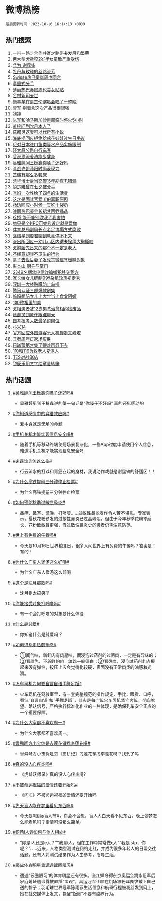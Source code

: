 # 微博热榜

`最后更新时间：2023-10-16 16:14:13 +0800`

## 热门搜索

1. [一带一路走合作共赢之路带来发展和繁荣](https://m.weibo.cn/search?containerid=100103type%3D1%26t%3D10%26q%3D%23%E4%B8%80%E5%B8%A6%E4%B8%80%E8%B7%AF%E8%B5%B0%E5%90%88%E4%BD%9C%E5%85%B1%E8%B5%A2%E4%B9%8B%E8%B7%AF%E5%B8%A6%E6%9D%A5%E5%8F%91%E5%B1%95%E5%92%8C%E7%B9%81%E8%8D%A3%23&stream_entry_id=51&isnewpage=1&extparam=seat%3D1%26stream_entry_id%3D51%26pos%3D0%26filter_type%3Drealtimehot%26q%3D%2523%25E4%25B8%2580%25E5%25B8%25A6%25E4%25B8%2580%25E8%25B7%25AF%25E8%25B5%25B0%25E5%2590%2588%25E4%25BD%259C%25E5%2585%25B1%25E8%25B5%25A2%25E4%25B9%258B%25E8%25B7%25AF%25E5%25B8%25A6%25E6%259D%25A5%25E5%258F%2591%25E5%25B1%2595%25E5%2592%258C%25E7%25B9%2581%25E8%258D%25A3%2523%26dgr%3D0%26c_type%3D51%26cate%3D10103%26display_time%3D1697444051%26pre_seqid%3D169744405181602716597)
1. [两大型犬撕咬2岁半女童致严重受伤](https://m.weibo.cn/search?containerid=100103type%3D1%26t%3D10%26q%3D%23%E4%B8%A4%E5%A4%A7%E5%9E%8B%E7%8A%AC%E6%92%95%E5%92%AC2%E5%B2%81%E5%8D%8A%E5%A5%B3%E7%AB%A5%E8%87%B4%E4%B8%A5%E9%87%8D%E5%8F%97%E4%BC%A4%23&stream_entry_id=31&isnewpage=1&extparam=seat%3D1%26band_rank%3D1%26cate%3D5001%26stream_entry_id%3D31%26lcate%3D5001%26q%3D%2523%25E4%25B8%25A4%25E5%25A4%25A7%25E5%259E%258B%25E7%258A%25AC%25E6%2592%2595%25E5%2592%25AC2%25E5%25B2%2581%25E5%258D%258A%25E5%25A5%25B3%25E7%25AB%25A5%25E8%2587%25B4%25E4%25B8%25A5%25E9%2587%258D%25E5%258F%2597%25E4%25BC%25A4%2523%26pos%3D0%26flag%3D1%26c_type%3D31%26dgr%3D0%26realpos%3D1%26filter_type%3Drealtimehot%26display_time%3D1697444051%26pre_seqid%3D169744405181602716597)
1. [华为 谢霆锋](https://m.weibo.cn/search?containerid=100103type%3D1%26t%3D10%26q%3D%E5%8D%8E%E4%B8%BA+%E8%B0%A2%E9%9C%86%E9%94%8B&stream_entry_id=31&isnewpage=1&extparam=seat%3D1%26band_rank%3D2%26cate%3D5001%26stream_entry_id%3D31%26lcate%3D5001%26q%3D%25E5%258D%258E%25E4%25B8%25BA%2520%25E8%25B0%25A2%25E9%259C%2586%25E9%2594%258B%26pos%3D1%26flag%3D2%26c_type%3D31%26dgr%3D0%26realpos%3D2%26filter_type%3Drealtimehot%26display_time%3D1697444051%26pre_seqid%3D169744405181602716597)
1. [牡丹与玫瑰的丝路流芳](https://m.weibo.cn/search?containerid=100103type%3D1%26t%3D10%26q%3D%23%E7%89%A1%E4%B8%B9%E4%B8%8E%E7%8E%AB%E7%91%B0%E7%9A%84%E4%B8%9D%E8%B7%AF%E6%B5%81%E8%8A%B3%23&stream_entry_id=31&isnewpage=1&extparam=seat%3D1%26band_rank%3D3%26cate%3D5001%26stream_entry_id%3D31%26lcate%3D5001%26q%3D%2523%25E7%2589%25A1%25E4%25B8%25B9%25E4%25B8%258E%25E7%258E%25AB%25E7%2591%25B0%25E7%259A%2584%25E4%25B8%259D%25E8%25B7%25AF%25E6%25B5%2581%25E8%258A%25B3%2523%26pos%3D2%26flag%3D1%26c_type%3D31%26dgr%3D0%26realpos%3D3%26filter_type%3Drealtimehot%26display_time%3D1697444051%26pre_seqid%3D169744405181602716597)
1. [Swisse热巴秦岚周也同台](https://m.weibo.cn/search?containerid=100103type%3D1%26t%3D10%26q%3D%23Swisse%E7%83%AD%E5%B7%B4%E7%A7%A6%E5%B2%9A%E5%91%A8%E4%B9%9F%E5%90%8C%E5%8F%B0%23&stream_entry_id=31&isnewpage=1&extparam=seat%3D1%26band_rank%3D4%26stream_entry_id%3D31%26is_ad_pos%3D1%26adid%3D207819%26lcate%3D5001%26topic_ad%3D1%26pos%3D3%26filter_type%3Drealtimehot%26q%3D%2523Swisse%25E7%2583%25AD%25E5%25B7%25B4%25E7%25A7%25A6%25E5%25B2%259A%25E5%2591%25A8%25E4%25B9%259F%25E5%2590%258C%25E5%258F%25B0%2523%26dgr%3D0%26c_type%3D31%26cate%3D5001%26display_time%3D1697444051%26pre_seqid%3D169744405181602716597)
1. [尊重式分手](https://m.weibo.cn/search?containerid=100103type%3D1%26t%3D10%26q%3D%E5%B0%8A%E9%87%8D%E5%BC%8F%E5%88%86%E6%89%8B&stream_entry_id=31&isnewpage=1&extparam=seat%3D1%26band_rank%3D4%26cate%3D5001%26stream_entry_id%3D31%26lcate%3D5001%26q%3D%25E5%25B0%258A%25E9%2587%258D%25E5%25BC%258F%25E5%2588%2586%25E6%2589%258B%26pos%3D4%26flag%3D1%26c_type%3D31%26dgr%3D0%26realpos%3D4%26filter_type%3Drealtimehot%26display_time%3D1697444051%26pre_seqid%3D169744405181602716597)
1. [迪丽热巴秦岚周也美女贴贴](https://m.weibo.cn/search?containerid=100103type%3D1%26t%3D10%26q%3D%23%E8%BF%AA%E4%B8%BD%E7%83%AD%E5%B7%B4%E7%A7%A6%E5%B2%9A%E5%91%A8%E4%B9%9F%E7%BE%8E%E5%A5%B3%E8%B4%B4%E8%B4%B4%23&stream_entry_id=31&isnewpage=1&extparam=seat%3D1%26band_rank%3D5%26cate%3D5001%26stream_entry_id%3D31%26lcate%3D5001%26q%3D%2523%25E8%25BF%25AA%25E4%25B8%25BD%25E7%2583%25AD%25E5%25B7%25B4%25E7%25A7%25A6%25E5%25B2%259A%25E5%2591%25A8%25E4%25B9%259F%25E7%25BE%258E%25E5%25A5%25B3%25E8%25B4%25B4%25E8%25B4%25B4%2523%26pos%3D5%26flag%3D1%26c_type%3D31%26dgr%3D0%26realpos%3D5%26filter_type%3Drealtimehot%26display_time%3D1697444051%26pre_seqid%3D169744405181602716597)
1. [谷村新司去世](https://m.weibo.cn/search?containerid=100103type%3D1%26t%3D10%26q%3D%23%E8%B0%B7%E6%9D%91%E6%96%B0%E5%8F%B8%E5%8E%BB%E4%B8%96%23&stream_entry_id=31&isnewpage=1&extparam=seat%3D1%26band_rank%3D6%26cate%3D5001%26stream_entry_id%3D31%26lcate%3D5001%26q%3D%2523%25E8%25B0%25B7%25E6%259D%2591%25E6%2596%25B0%25E5%258F%25B8%25E5%258E%25BB%25E4%25B8%2596%2523%26pos%3D6%26flag%3D16%26c_type%3D31%26dgr%3D0%26realpos%3D6%26filter_type%3Drealtimehot%26display_time%3D1697444051%26pre_seqid%3D169744405181602716597)
1. [懒羊羊在周杰伦演唱会唱了一整晚](https://m.weibo.cn/search?containerid=100103type%3D1%26t%3D10%26q%3D%23%E6%87%92%E7%BE%8A%E7%BE%8A%E5%9C%A8%E5%91%A8%E6%9D%B0%E4%BC%A6%E6%BC%94%E5%94%B1%E4%BC%9A%E5%94%B1%E4%BA%86%E4%B8%80%E6%95%B4%E6%99%9A%23&stream_entry_id=31&isnewpage=1&extparam=seat%3D1%26band_rank%3D7%26cate%3D5001%26stream_entry_id%3D31%26lcate%3D5001%26q%3D%2523%25E6%2587%2592%25E7%25BE%258A%25E7%25BE%258A%25E5%259C%25A8%25E5%2591%25A8%25E6%259D%25B0%25E4%25BC%25A6%25E6%25BC%2594%25E5%2594%25B1%25E4%25BC%259A%25E5%2594%25B1%25E4%25BA%2586%25E4%25B8%2580%25E6%2595%25B4%25E6%2599%259A%2523%26pos%3D7%26flag%3D1%26c_type%3D31%26dgr%3D0%26realpos%3D7%26filter_type%3Drealtimehot%26display_time%3D1697444051%26pre_seqid%3D169744405181602716597)
1. [雷军 别着急这次产品很很很强](https://m.weibo.cn/search?containerid=100103type%3D1%26t%3D10%26q%3D%E9%9B%B7%E5%86%9B+%E5%88%AB%E7%9D%80%E6%80%A5%E8%BF%99%E6%AC%A1%E4%BA%A7%E5%93%81%E5%BE%88%E5%BE%88%E5%BE%88%E5%BC%BA&stream_entry_id=31&isnewpage=1&extparam=seat%3D1%26band_rank%3D8%26cate%3D5001%26stream_entry_id%3D31%26lcate%3D5001%26q%3D%25E9%259B%25B7%25E5%2586%259B%2520%25E5%2588%25AB%25E7%259D%2580%25E6%2580%25A5%25E8%25BF%2599%25E6%25AC%25A1%25E4%25BA%25A7%25E5%2593%2581%25E5%25BE%2588%25E5%25BE%2588%25E5%25BE%2588%25E5%25BC%25BA%26pos%3D8%26flag%3D0%26c_type%3D31%26dgr%3D0%26realpos%3D8%26filter_type%3Drealtimehot%26display_time%3D1697444051%26pre_seqid%3D169744405181602716597)
1. [狗神](https://m.weibo.cn/search?containerid=100103type%3D1%26t%3D10%26q%3D%E7%8B%97%E7%A5%9E&stream_entry_id=31&isnewpage=1&extparam=seat%3D1%26band_rank%3D9%26cate%3D5001%26stream_entry_id%3D31%26lcate%3D5001%26q%3D%25E7%258B%2597%25E7%25A5%259E%26pos%3D9%26flag%3D1%26c_type%3D31%26dgr%3D0%26realpos%3D9%26filter_type%3Drealtimehot%26display_time%3D1697444051%26pre_seqid%3D169744405181602716597)
1. [以军和哈马斯加沙南部临时停火5小时](https://m.weibo.cn/search?containerid=100103type%3D1%26t%3D10%26q%3D%23%E4%BB%A5%E5%86%9B%E5%92%8C%E5%93%88%E9%A9%AC%E6%96%AF%E5%8A%A0%E6%B2%99%E5%8D%97%E9%83%A8%E4%B8%B4%E6%97%B6%E5%81%9C%E7%81%AB5%E5%B0%8F%E6%97%B6%23&stream_entry_id=31&isnewpage=1&extparam=seat%3D1%26band_rank%3D10%26cate%3D5001%26stream_entry_id%3D31%26lcate%3D5001%26q%3D%2523%25E4%25BB%25A5%25E5%2586%259B%25E5%2592%258C%25E5%2593%2588%25E9%25A9%25AC%25E6%2596%25AF%25E5%258A%25A0%25E6%25B2%2599%25E5%258D%2597%25E9%2583%25A8%25E4%25B8%25B4%25E6%2597%25B6%25E5%2581%259C%25E7%2581%25AB5%25E5%25B0%258F%25E6%2597%25B6%2523%26pos%3D10%26flag%3D0%26c_type%3D31%26dgr%3D0%26realpos%3D10%26filter_type%3Drealtimehot%26display_time%3D1697444051%26pre_seqid%3D169744405181602716597)
1. [直接问到沈月本人了](https://m.weibo.cn/search?containerid=100103type%3D1%26t%3D10%26q%3D%23%E7%9B%B4%E6%8E%A5%E9%97%AE%E5%88%B0%E6%B2%88%E6%9C%88%E6%9C%AC%E4%BA%BA%E4%BA%86%23&stream_entry_id=31&isnewpage=1&extparam=seat%3D1%26band_rank%3D11%26cate%3D5001%26stream_entry_id%3D31%26lcate%3D5001%26q%3D%2523%25E7%259B%25B4%25E6%258E%25A5%25E9%2597%25AE%25E5%2588%25B0%25E6%25B2%2588%25E6%259C%2588%25E6%259C%25AC%25E4%25BA%25BA%25E4%25BA%2586%2523%26pos%3D11%26flag%3D1%26c_type%3D31%26dgr%3D0%26realpos%3D11%26filter_type%3Drealtimehot%26display_time%3D1697444051%26pre_seqid%3D169744405181602716597)
1. [陈都灵这套可以代所有小说](https://m.weibo.cn/search?containerid=100103type%3D1%26t%3D10%26q%3D%E9%99%88%E9%83%BD%E7%81%B5%E8%BF%99%E5%A5%97%E5%8F%AF%E4%BB%A5%E4%BB%A3%E6%89%80%E6%9C%89%E5%B0%8F%E8%AF%B4&stream_entry_id=31&isnewpage=1&extparam=seat%3D1%26band_rank%3D12%26cate%3D5001%26stream_entry_id%3D31%26lcate%3D5001%26q%3D%25E9%2599%2588%25E9%2583%25BD%25E7%2581%25B5%25E8%25BF%2599%25E5%25A5%2597%25E5%258F%25AF%25E4%25BB%25A5%25E4%25BB%25A3%25E6%2589%2580%25E6%259C%2589%25E5%25B0%258F%25E8%25AF%25B4%26pos%3D12%26flag%3D0%26c_type%3D31%26dgr%3D0%26realpos%3D12%26filter_type%3Drealtimehot%26display_time%3D1697444051%26pre_seqid%3D169744405181602716597)
1. [海底捞回应拒绝给棉花娃娃过生日争议](https://m.weibo.cn/search?containerid=100103type%3D1%26t%3D10%26q%3D%23%E6%B5%B7%E5%BA%95%E6%8D%9E%E5%9B%9E%E5%BA%94%E6%8B%92%E7%BB%9D%E7%BB%99%E6%A3%89%E8%8A%B1%E5%A8%83%E5%A8%83%E8%BF%87%E7%94%9F%E6%97%A5%E4%BA%89%E8%AE%AE%23&stream_entry_id=31&isnewpage=1&extparam=seat%3D1%26band_rank%3D13%26cate%3D5001%26stream_entry_id%3D31%26lcate%3D5001%26q%3D%2523%25E6%25B5%25B7%25E5%25BA%2595%25E6%258D%259E%25E5%259B%259E%25E5%25BA%2594%25E6%258B%2592%25E7%25BB%259D%25E7%25BB%2599%25E6%25A3%2589%25E8%258A%25B1%25E5%25A8%2583%25E5%25A8%2583%25E8%25BF%2587%25E7%2594%259F%25E6%2597%25A5%25E4%25BA%2589%25E8%25AE%25AE%2523%26pos%3D13%26flag%3D2%26c_type%3D31%26dgr%3D0%26realpos%3D13%26filter_type%3Drealtimehot%26display_time%3D1697444051%26pre_seqid%3D169744405181602716597)
1. [俄对日本进口鱼类等水产品实施限制](https://m.weibo.cn/search?containerid=100103type%3D1%26t%3D10%26q%3D%23%E4%BF%84%E5%AF%B9%E6%97%A5%E6%9C%AC%E8%BF%9B%E5%8F%A3%E9%B1%BC%E7%B1%BB%E7%AD%89%E6%B0%B4%E4%BA%A7%E5%93%81%E5%AE%9E%E6%96%BD%E9%99%90%E5%88%B6%23&stream_entry_id=31&isnewpage=1&extparam=seat%3D1%26band_rank%3D14%26cate%3D5001%26stream_entry_id%3D31%26lcate%3D5001%26q%3D%2523%25E4%25BF%2584%25E5%25AF%25B9%25E6%2597%25A5%25E6%259C%25AC%25E8%25BF%259B%25E5%258F%25A3%25E9%25B1%25BC%25E7%25B1%25BB%25E7%25AD%2589%25E6%25B0%25B4%25E4%25BA%25A7%25E5%2593%2581%25E5%25AE%259E%25E6%2596%25BD%25E9%2599%2590%25E5%2588%25B6%2523%26pos%3D14%26flag%3D1%26c_type%3D31%26dgr%3D0%26realpos%3D14%26filter_type%3Drealtimehot%26display_time%3D1697444051%26pre_seqid%3D169744405181602716597)
1. [环太原公路自行车赛](https://m.weibo.cn/search?containerid=100103type%3D1%26t%3D10%26q%3D%23%E7%8E%AF%E5%A4%AA%E5%8E%9F%E5%85%AC%E8%B7%AF%E8%87%AA%E8%A1%8C%E8%BD%A6%E8%B5%9B%23&stream_entry_id=31&isnewpage=1&extparam=seat%3D1%26band_rank%3D15%26stream_entry_id%3D31%26c_type%3D31%26lcate%3D5001%26adid%3D207967%26realpos%3D15%26pos%3D15%26cate%3D5001%26q%3D%2523%25E7%258E%25AF%25E5%25A4%25AA%25E5%258E%259F%25E5%2585%25AC%25E8%25B7%25AF%25E8%2587%25AA%25E8%25A1%258C%25E8%25BD%25A6%25E8%25B5%259B%2523%26dgr%3D0%26flag%3D0%26filter_type%3Drealtimehot%26display_time%3D1697444051%26pre_seqid%3D169744405181602716597)
1. [香港顶流姜涛跑步健身](https://m.weibo.cn/search?containerid=100103type%3D1%26t%3D10%26q%3D%23%E9%A6%99%E6%B8%AF%E9%A1%B6%E6%B5%81%E5%A7%9C%E6%B6%9B%E8%B7%91%E6%AD%A5%E5%81%A5%E8%BA%AB%23&stream_entry_id=31&isnewpage=1&extparam=seat%3D1%26band_rank%3D16%26cate%3D5001%26stream_entry_id%3D31%26lcate%3D5001%26q%3D%2523%25E9%25A6%2599%25E6%25B8%25AF%25E9%25A1%25B6%25E6%25B5%2581%25E5%25A7%259C%25E6%25B6%259B%25E8%25B7%2591%25E6%25AD%25A5%25E5%2581%25A5%25E8%25BA%25AB%2523%26pos%3D16%26flag%3D2%26c_type%3D31%26dgr%3D0%26realpos%3D16%26filter_type%3Drealtimehot%26display_time%3D1697444051%26pre_seqid%3D169744405181602716597)
1. [吴雅婷问王栎鑫你嗓子还好吗](https://m.weibo.cn/search?containerid=100103type%3D1%26t%3D10%26q%3D%23%E5%90%B4%E9%9B%85%E5%A9%B7%E9%97%AE%E7%8E%8B%E6%A0%8E%E9%91%AB%E4%BD%A0%E5%97%93%E5%AD%90%E8%BF%98%E5%A5%BD%E5%90%97%23&stream_entry_id=31&isnewpage=1&extparam=seat%3D1%26band_rank%3D17%26cate%3D5001%26stream_entry_id%3D31%26lcate%3D5001%26q%3D%2523%25E5%2590%25B4%25E9%259B%2585%25E5%25A9%25B7%25E9%2597%25AE%25E7%258E%258B%25E6%25A0%258E%25E9%2591%25AB%25E4%25BD%25A0%25E5%2597%2593%25E5%25AD%2590%25E8%25BF%2598%25E5%25A5%25BD%25E5%2590%2597%2523%26pos%3D17%26flag%3D0%26c_type%3D31%26dgr%3D0%26realpos%3D17%26filter_type%3Drealtimehot%26display_time%3D1697444051%26pre_seqid%3D169744405181602716597)
1. [肖战许凯孙阳时尚表现力](https://m.weibo.cn/search?containerid=100103type%3D1%26t%3D10%26q%3D%23%E8%82%96%E6%88%98%E8%AE%B8%E5%87%AF%E5%AD%99%E9%98%B3%E6%97%B6%E5%B0%9A%E8%A1%A8%E7%8E%B0%E5%8A%9B%23&stream_entry_id=31&isnewpage=1&extparam=seat%3D1%26band_rank%3D18%26cate%3D5001%26stream_entry_id%3D31%26lcate%3D5001%26q%3D%2523%25E8%2582%2596%25E6%2588%2598%25E8%25AE%25B8%25E5%2587%25AF%25E5%25AD%2599%25E9%2598%25B3%25E6%2597%25B6%25E5%25B0%259A%25E8%25A1%25A8%25E7%258E%25B0%25E5%258A%259B%2523%26pos%3D18%26flag%3D1%26c_type%3D31%26dgr%3D0%26realpos%3D18%26filter_type%3Drealtimehot%26display_time%3D1697444051%26pre_seqid%3D169744405181602716597)
1. [杰瑞有那么多套床](https://m.weibo.cn/search?containerid=100103type%3D1%26t%3D10%26q%3D%E6%9D%B0%E7%91%9E%E6%9C%89%E9%82%A3%E4%B9%88%E5%A4%9A%E5%A5%97%E5%BA%8A&stream_entry_id=31&isnewpage=1&extparam=seat%3D1%26band_rank%3D19%26cate%3D5001%26stream_entry_id%3D31%26lcate%3D5001%26q%3D%25E6%259D%25B0%25E7%2591%259E%25E6%259C%2589%25E9%2582%25A3%25E4%25B9%2588%25E5%25A4%259A%25E5%25A5%2597%25E5%25BA%258A%26pos%3D19%26flag%3D1%26c_type%3D31%26dgr%3D0%26realpos%3D19%26filter_type%3Drealtimehot%26display_time%3D1697444051%26pre_seqid%3D169744405181602716597)
1. [清华博士后当交警15年勘查无错漏](https://m.weibo.cn/search?containerid=100103type%3D1%26t%3D10%26q%3D%23%E6%B8%85%E5%8D%8E%E5%8D%9A%E5%A3%AB%E5%90%8E%E5%BD%93%E4%BA%A4%E8%AD%A615%E5%B9%B4%E5%8B%98%E6%9F%A5%E6%97%A0%E9%94%99%E6%BC%8F%23&stream_entry_id=31&isnewpage=1&extparam=seat%3D1%26band_rank%3D20%26cate%3D5001%26stream_entry_id%3D31%26lcate%3D5001%26q%3D%2523%25E6%25B8%2585%25E5%258D%258E%25E5%258D%259A%25E5%25A3%25AB%25E5%2590%258E%25E5%25BD%2593%25E4%25BA%25A4%25E8%25AD%25A615%25E5%25B9%25B4%25E5%258B%2598%25E6%259F%25A5%25E6%2597%25A0%25E9%2594%2599%25E6%25BC%258F%2523%26pos%3D20%26flag%3D32768%26c_type%3D31%26dgr%3D0%26realpos%3D20%26filter_type%3Drealtimehot%26display_time%3D1697444051%26pre_seqid%3D169744405181602716597)
1. [钟楚曦曾在七夕被分手](https://m.weibo.cn/search?containerid=100103type%3D1%26t%3D10%26q%3D%23%E9%92%9F%E6%A5%9A%E6%9B%A6%E6%9B%BE%E5%9C%A8%E4%B8%83%E5%A4%95%E8%A2%AB%E5%88%86%E6%89%8B%23&stream_entry_id=31&isnewpage=1&extparam=seat%3D1%26band_rank%3D21%26cate%3D5001%26stream_entry_id%3D31%26lcate%3D5001%26q%3D%2523%25E9%2592%259F%25E6%25A5%259A%25E6%259B%25A6%25E6%259B%25BE%25E5%259C%25A8%25E4%25B8%2583%25E5%25A4%2595%25E8%25A2%25AB%25E5%2588%2586%25E6%2589%258B%2523%26pos%3D21%26flag%3D1%26c_type%3D31%26dgr%3D0%26realpos%3D21%26filter_type%3Drealtimehot%26display_time%3D1697444051%26pre_seqid%3D169744405181602716597)
1. [爸妈一次性给了四年的生活费](https://m.weibo.cn/search?containerid=100103type%3D1%26t%3D10%26q%3D%23%E7%88%B8%E5%A6%88%E4%B8%80%E6%AC%A1%E6%80%A7%E7%BB%99%E4%BA%86%E5%9B%9B%E5%B9%B4%E7%9A%84%E7%94%9F%E6%B4%BB%E8%B4%B9%23&stream_entry_id=31&isnewpage=1&extparam=seat%3D1%26band_rank%3D22%26cate%3D5001%26stream_entry_id%3D31%26lcate%3D5001%26q%3D%2523%25E7%2588%25B8%25E5%25A6%2588%25E4%25B8%2580%25E6%25AC%25A1%25E6%2580%25A7%25E7%25BB%2599%25E4%25BA%2586%25E5%259B%259B%25E5%25B9%25B4%25E7%259A%2584%25E7%2594%259F%25E6%25B4%25BB%25E8%25B4%25B9%2523%26pos%3D22%26flag%3D0%26c_type%3D31%26dgr%3D0%26realpos%3D22%26filter_type%3Drealtimehot%26display_time%3D1697444051%26pre_seqid%3D169744405181602716597)
1. [这才是面试官爱听的离职原因](https://m.weibo.cn/search?containerid=100103type%3D1%26t%3D10%26q%3D%E8%BF%99%E6%89%8D%E6%98%AF%E9%9D%A2%E8%AF%95%E5%AE%98%E7%88%B1%E5%90%AC%E7%9A%84%E7%A6%BB%E8%81%8C%E5%8E%9F%E5%9B%A0&stream_entry_id=31&isnewpage=1&extparam=seat%3D1%26band_rank%3D23%26cate%3D5001%26stream_entry_id%3D31%26lcate%3D5001%26q%3D%25E8%25BF%2599%25E6%2589%258D%25E6%2598%25AF%25E9%259D%25A2%25E8%25AF%2595%25E5%25AE%2598%25E7%2588%25B1%25E5%2590%25AC%25E7%259A%2584%25E7%25A6%25BB%25E8%2581%258C%25E5%258E%259F%25E5%259B%25A0%26pos%3D23%26flag%3D1%26c_type%3D31%26dgr%3D0%26realpos%3D23%26filter_type%3Drealtimehot%26display_time%3D1697444051%26pre_seqid%3D169744405181602716597)
1. [杨玏回应小时候一天吃十袋奶](https://m.weibo.cn/search?containerid=100103type%3D1%26t%3D10%26q%3D%23%E6%9D%A8%E7%8E%8F%E5%9B%9E%E5%BA%94%E5%B0%8F%E6%97%B6%E5%80%99%E4%B8%80%E5%A4%A9%E5%90%83%E5%8D%81%E8%A2%8B%E5%A5%B6%23&stream_entry_id=31&isnewpage=1&extparam=seat%3D1%26band_rank%3D24%26cate%3D5001%26stream_entry_id%3D31%26lcate%3D5001%26q%3D%2523%25E6%259D%25A8%25E7%258E%258F%25E5%259B%259E%25E5%25BA%2594%25E5%25B0%258F%25E6%2597%25B6%25E5%2580%2599%25E4%25B8%2580%25E5%25A4%25A9%25E5%2590%2583%25E5%258D%2581%25E8%25A2%258B%25E5%25A5%25B6%2523%26pos%3D24%26flag%3D1%26c_type%3D31%26dgr%3D0%26realpos%3D24%26filter_type%3Drealtimehot%26display_time%3D1697444051%26pre_seqid%3D169744405181602716597)
1. [迪丽热巴鎏金长裙梦回乔晶晶](https://m.weibo.cn/search?containerid=100103type%3D1%26t%3D10%26q%3D%23%E8%BF%AA%E4%B8%BD%E7%83%AD%E5%B7%B4%E9%8E%8F%E9%87%91%E9%95%BF%E8%A3%99%E6%A2%A6%E5%9B%9E%E4%B9%94%E6%99%B6%E6%99%B6%23&stream_entry_id=31&isnewpage=1&extparam=seat%3D1%26band_rank%3D25%26cate%3D5001%26stream_entry_id%3D31%26lcate%3D5001%26q%3D%2523%25E8%25BF%25AA%25E4%25B8%25BD%25E7%2583%25AD%25E5%25B7%25B4%25E9%258E%258F%25E9%2587%2591%25E9%2595%25BF%25E8%25A3%2599%25E6%25A2%25A6%25E5%259B%259E%25E4%25B9%2594%25E6%2599%25B6%25E6%2599%25B6%2523%26pos%3D25%26flag%3D1%26c_type%3D31%26dgr%3D0%26realpos%3D25%26filter_type%3Drealtimehot%26display_time%3D1697444051%26pre_seqid%3D169744405181602716597)
1. [徐娇 能不能别吹我了我害怕](https://m.weibo.cn/search?containerid=100103type%3D1%26t%3D10%26q%3D%E5%BE%90%E5%A8%87+%E8%83%BD%E4%B8%8D%E8%83%BD%E5%88%AB%E5%90%B9%E6%88%91%E4%BA%86%E6%88%91%E5%AE%B3%E6%80%95&stream_entry_id=31&isnewpage=1&extparam=seat%3D1%26band_rank%3D26%26cate%3D5001%26stream_entry_id%3D31%26lcate%3D5001%26q%3D%25E5%25BE%2590%25E5%25A8%2587%2520%25E8%2583%25BD%25E4%25B8%258D%25E8%2583%25BD%25E5%2588%25AB%25E5%2590%25B9%25E6%2588%2591%25E4%25BA%2586%25E6%2588%2591%25E5%25AE%25B3%25E6%2580%2595%26pos%3D26%26flag%3D0%26c_type%3D31%26dgr%3D0%26realpos%3D26%26filter_type%3Drealtimehot%26display_time%3D1697444051%26pre_seqid%3D169744405181602716597)
1. [她只是个NPC可她的设定就是爱你](https://m.weibo.cn/search?containerid=100103type%3D1%26t%3D10%26q%3D%23%E5%A5%B9%E5%8F%AA%E6%98%AF%E4%B8%AANPC%E5%8F%AF%E5%A5%B9%E7%9A%84%E8%AE%BE%E5%AE%9A%E5%B0%B1%E6%98%AF%E7%88%B1%E4%BD%A0%23&stream_entry_id=31&isnewpage=1&extparam=seat%3D1%26band_rank%3D27%26cate%3D5001%26stream_entry_id%3D31%26lcate%3D5001%26q%3D%2523%25E5%25A5%25B9%25E5%258F%25AA%25E6%2598%25AF%25E4%25B8%25AANPC%25E5%258F%25AF%25E5%25A5%25B9%25E7%259A%2584%25E8%25AE%25BE%25E5%25AE%259A%25E5%25B0%25B1%25E6%2598%25AF%25E7%2588%25B1%25E4%25BD%25A0%2523%26pos%3D27%26flag%3D1%26c_type%3D31%26dgr%3D0%26realpos%3D27%26filter_type%3Drealtimehot%26display_time%3D1697444051%26pre_seqid%3D169744405181602716597)
1. [体育总局副局长点名足协塌方式腐败](https://m.weibo.cn/search?containerid=100103type%3D1%26t%3D10%26q%3D%23%E4%BD%93%E8%82%B2%E6%80%BB%E5%B1%80%E5%89%AF%E5%B1%80%E9%95%BF%E7%82%B9%E5%90%8D%E8%B6%B3%E5%8D%8F%E5%A1%8C%E6%96%B9%E5%BC%8F%E8%85%90%E8%B4%A5%23&stream_entry_id=31&isnewpage=1&extparam=seat%3D1%26band_rank%3D28%26cate%3D5001%26stream_entry_id%3D31%26lcate%3D5001%26q%3D%2523%25E4%25BD%2593%25E8%2582%25B2%25E6%2580%25BB%25E5%25B1%2580%25E5%2589%25AF%25E5%25B1%2580%25E9%2595%25BF%25E7%2582%25B9%25E5%2590%258D%25E8%25B6%25B3%25E5%258D%258F%25E5%25A1%258C%25E6%2596%25B9%25E5%25BC%258F%25E8%2585%2590%25E8%25B4%25A5%2523%26pos%3D28%26flag%3D0%26c_type%3D31%26dgr%3D0%26realpos%3D28%26filter_type%3Drealtimehot%26display_time%3D1697444051%26pre_seqid%3D169744405181602716597)
1. [蒲熠星刘奕君聊到电竞停不下来](https://m.weibo.cn/search?containerid=100103type%3D1%26t%3D10%26q%3D%23%E8%92%B2%E7%86%A0%E6%98%9F%E5%88%98%E5%A5%95%E5%90%9B%E8%81%8A%E5%88%B0%E7%94%B5%E7%AB%9E%E5%81%9C%E4%B8%8D%E4%B8%8B%E6%9D%A5%23&stream_entry_id=31&isnewpage=1&extparam=seat%3D1%26band_rank%3D29%26cate%3D5001%26stream_entry_id%3D31%26lcate%3D5001%26q%3D%2523%25E8%2592%25B2%25E7%2586%25A0%25E6%2598%259F%25E5%2588%2598%25E5%25A5%2595%25E5%2590%259B%25E8%2581%258A%25E5%2588%25B0%25E7%2594%25B5%25E7%25AB%259E%25E5%2581%259C%25E4%25B8%258D%25E4%25B8%258B%25E6%259D%25A5%2523%26pos%3D29%26flag%3D1%26c_type%3D31%26dgr%3D0%26realpos%3D29%26filter_type%3Drealtimehot%26display_time%3D1697444051%26pre_seqid%3D169744405181602716597)
1. [派出所回应一幼儿小区内遭未拴绳大狗撕咬](https://m.weibo.cn/search?containerid=100103type%3D1%26t%3D10%26q%3D%23%E6%B4%BE%E5%87%BA%E6%89%80%E5%9B%9E%E5%BA%94%E4%B8%80%E5%B9%BC%E5%84%BF%E5%B0%8F%E5%8C%BA%E5%86%85%E9%81%AD%E6%9C%AA%E6%8B%B4%E7%BB%B3%E5%A4%A7%E7%8B%97%E6%92%95%E5%92%AC%23&stream_entry_id=31&isnewpage=1&extparam=seat%3D1%26band_rank%3D30%26cate%3D5001%26stream_entry_id%3D31%26lcate%3D5001%26q%3D%2523%25E6%25B4%25BE%25E5%2587%25BA%25E6%2589%2580%25E5%259B%259E%25E5%25BA%2594%25E4%25B8%2580%25E5%25B9%25BC%25E5%2584%25BF%25E5%25B0%258F%25E5%258C%25BA%25E5%2586%2585%25E9%2581%25AD%25E6%259C%25AA%25E6%258B%25B4%25E7%25BB%25B3%25E5%25A4%25A7%25E7%258B%2597%25E6%2592%2595%25E5%2592%25AC%2523%26pos%3D30%26flag%3D1%26c_type%3D31%26dgr%3D0%26realpos%3D30%26filter_type%3Drealtimehot%26display_time%3D1697444051%26pre_seqid%3D169744405181602716597)
1. [双胞胎先出来的那个不一定是老大](https://m.weibo.cn/search?containerid=100103type%3D1%26t%3D10%26q%3D%E5%8F%8C%E8%83%9E%E8%83%8E%E5%85%88%E5%87%BA%E6%9D%A5%E7%9A%84%E9%82%A3%E4%B8%AA%E4%B8%8D%E4%B8%80%E5%AE%9A%E6%98%AF%E8%80%81%E5%A4%A7&stream_entry_id=31&isnewpage=1&extparam=seat%3D1%26band_rank%3D31%26cate%3D5001%26stream_entry_id%3D31%26lcate%3D5001%26q%3D%25E5%258F%258C%25E8%2583%259E%25E8%2583%258E%25E5%2585%2588%25E5%2587%25BA%25E6%259D%25A5%25E7%259A%2584%25E9%2582%25A3%25E4%25B8%25AA%25E4%25B8%258D%25E4%25B8%2580%25E5%25AE%259A%25E6%2598%25AF%25E8%2580%2581%25E5%25A4%25A7%26pos%3D31%26flag%3D1%26c_type%3D31%26dgr%3D0%26realpos%3D31%26filter_type%3Drealtimehot%26display_time%3D1697444051%26pre_seqid%3D169744405181602716597)
1. [不经意却很不卫生的行为](https://m.weibo.cn/search?containerid=100103type%3D1%26t%3D10%26q%3D%23%E4%B8%8D%E7%BB%8F%E6%84%8F%E5%8D%B4%E5%BE%88%E4%B8%8D%E5%8D%AB%E7%94%9F%E7%9A%84%E8%A1%8C%E4%B8%BA%23&stream_entry_id=31&isnewpage=1&extparam=seat%3D1%26band_rank%3D32%26cate%3D5001%26stream_entry_id%3D31%26lcate%3D5001%26q%3D%2523%25E4%25B8%258D%25E7%25BB%258F%25E6%2584%258F%25E5%258D%25B4%25E5%25BE%2588%25E4%25B8%258D%25E5%258D%25AB%25E7%2594%259F%25E7%259A%2584%25E8%25A1%258C%25E4%25B8%25BA%2523%26pos%3D32%26flag%3D0%26c_type%3D31%26dgr%3D0%26realpos%3D32%26filter_type%3Drealtimehot%26display_time%3D1697444051%26pre_seqid%3D169744405181602716597)
1. [男子去世后妻子发现其微信有暧昧对象](https://m.weibo.cn/search?containerid=100103type%3D1%26t%3D10%26q%3D%23%E7%94%B7%E5%AD%90%E5%8E%BB%E4%B8%96%E5%90%8E%E5%A6%BB%E5%AD%90%E5%8F%91%E7%8E%B0%E5%85%B6%E5%BE%AE%E4%BF%A1%E6%9C%89%E6%9A%A7%E6%98%A7%E5%AF%B9%E8%B1%A1%23&stream_entry_id=31&isnewpage=1&extparam=seat%3D1%26band_rank%3D33%26cate%3D5001%26stream_entry_id%3D31%26lcate%3D5001%26q%3D%2523%25E7%2594%25B7%25E5%25AD%2590%25E5%258E%25BB%25E4%25B8%2596%25E5%2590%258E%25E5%25A6%25BB%25E5%25AD%2590%25E5%258F%2591%25E7%258E%25B0%25E5%2585%25B6%25E5%25BE%25AE%25E4%25BF%25A1%25E6%259C%2589%25E6%259A%25A7%25E6%2598%25A7%25E5%25AF%25B9%25E8%25B1%25A1%2523%26pos%3D33%26flag%3D0%26c_type%3D31%26dgr%3D0%26realpos%3D33%26filter_type%3Drealtimehot%26display_time%3D1697444051%26pre_seqid%3D169744405181602716597)
1. [赵本山 厨子与掌门](https://m.weibo.cn/search?containerid=100103type%3D1%26t%3D10%26q%3D%E8%B5%B5%E6%9C%AC%E5%B1%B1+%E5%8E%A8%E5%AD%90%E4%B8%8E%E6%8E%8C%E9%97%A8&stream_entry_id=31&isnewpage=1&extparam=seat%3D1%26band_rank%3D34%26cate%3D5001%26stream_entry_id%3D31%26lcate%3D5001%26q%3D%25E8%25B5%25B5%25E6%259C%25AC%25E5%25B1%25B1%2520%25E5%258E%25A8%25E5%25AD%2590%25E4%25B8%258E%25E6%258E%258C%25E9%2597%25A8%26pos%3D34%26flag%3D1%26c_type%3D31%26dgr%3D0%26realpos%3D34%26filter_type%3Drealtimehot%26display_time%3D1697444051%26pre_seqid%3D169744405181602716597)
1. [2349名缅北电信诈骗嫌犯移交我方](https://m.weibo.cn/search?containerid=100103type%3D1%26t%3D10%26q%3D%232349%E5%90%8D%E7%BC%85%E5%8C%97%E7%94%B5%E4%BF%A1%E8%AF%88%E9%AA%97%E5%AB%8C%E7%8A%AF%E7%A7%BB%E4%BA%A4%E6%88%91%E6%96%B9%23&stream_entry_id=31&isnewpage=1&extparam=seat%3D1%26band_rank%3D35%26cate%3D5001%26stream_entry_id%3D31%26lcate%3D5001%26q%3D%25232349%25E5%2590%258D%25E7%25BC%2585%25E5%258C%2597%25E7%2594%25B5%25E4%25BF%25A1%25E8%25AF%2588%25E9%25AA%2597%25E5%25AB%258C%25E7%258A%25AF%25E7%25A7%25BB%25E4%25BA%25A4%25E6%2588%2591%25E6%2596%25B9%2523%26pos%3D35%26flag%3D1%26c_type%3D31%26dgr%3D0%26realpos%3D35%26filter_type%3Drealtimehot%26display_time%3D1697444051%26pre_seqid%3D169744405181602716597)
1. [家长给女儿缝制999朵纸玫瑰裙走秀](https://m.weibo.cn/search?containerid=100103type%3D1%26t%3D10%26q%3D%23%E5%AE%B6%E9%95%BF%E7%BB%99%E5%A5%B3%E5%84%BF%E7%BC%9D%E5%88%B6999%E6%9C%B5%E7%BA%B8%E7%8E%AB%E7%91%B0%E8%A3%99%E8%B5%B0%E7%A7%80%23&stream_entry_id=31&isnewpage=1&extparam=seat%3D1%26band_rank%3D36%26cate%3D5001%26stream_entry_id%3D31%26lcate%3D5001%26q%3D%2523%25E5%25AE%25B6%25E9%2595%25BF%25E7%25BB%2599%25E5%25A5%25B3%25E5%2584%25BF%25E7%25BC%259D%25E5%2588%25B6999%25E6%259C%25B5%25E7%25BA%25B8%25E7%258E%25AB%25E7%2591%25B0%25E8%25A3%2599%25E8%25B5%25B0%25E7%25A7%2580%2523%26pos%3D36%26flag%3D32768%26c_type%3D31%26dgr%3D0%26realpos%3D36%26filter_type%3Drealtimehot%26display_time%3D1697444051%26pre_seqid%3D169744405181602716597)
1. [深圳一大楼贴膜防止鸟撞](https://m.weibo.cn/search?containerid=100103type%3D1%26t%3D10%26q%3D%23%E6%B7%B1%E5%9C%B3%E4%B8%80%E5%A4%A7%E6%A5%BC%E8%B4%B4%E8%86%9C%E9%98%B2%E6%AD%A2%E9%B8%9F%E6%92%9E%23&stream_entry_id=31&isnewpage=1&extparam=seat%3D1%26band_rank%3D37%26cate%3D5001%26stream_entry_id%3D31%26lcate%3D5001%26q%3D%2523%25E6%25B7%25B1%25E5%259C%25B3%25E4%25B8%2580%25E5%25A4%25A7%25E6%25A5%25BC%25E8%25B4%25B4%25E8%2586%259C%25E9%2598%25B2%25E6%25AD%25A2%25E9%25B8%259F%25E6%2592%259E%2523%26pos%3D37%26flag%3D32768%26c_type%3D31%26dgr%3D0%26realpos%3D37%26filter_type%3Drealtimehot%26display_time%3D1697444051%26pre_seqid%3D169744405181602716597)
1. [腾讯认证三部爆款剧集](https://m.weibo.cn/search?containerid=100103type%3D1%26t%3D10%26q%3D%23%E8%85%BE%E8%AE%AF%E8%AE%A4%E8%AF%81%E4%B8%89%E9%83%A8%E7%88%86%E6%AC%BE%E5%89%A7%E9%9B%86%23&stream_entry_id=31&isnewpage=1&extparam=seat%3D1%26band_rank%3D38%26cate%3D5001%26stream_entry_id%3D31%26lcate%3D5001%26q%3D%2523%25E8%2585%25BE%25E8%25AE%25AF%25E8%25AE%25A4%25E8%25AF%2581%25E4%25B8%2589%25E9%2583%25A8%25E7%2588%2586%25E6%25AC%25BE%25E5%2589%25A7%25E9%259B%2586%2523%26pos%3D38%26flag%3D0%26c_type%3D31%26dgr%3D0%26realpos%3D38%26filter_type%3Drealtimehot%26display_time%3D1697444051%26pre_seqid%3D169744405181602716597)
1. [妈妈想陪女儿上大学当上食堂阿姨](https://m.weibo.cn/search?containerid=100103type%3D1%26t%3D10%26q%3D%23%E5%A6%88%E5%A6%88%E6%83%B3%E9%99%AA%E5%A5%B3%E5%84%BF%E4%B8%8A%E5%A4%A7%E5%AD%A6%E5%BD%93%E4%B8%8A%E9%A3%9F%E5%A0%82%E9%98%BF%E5%A7%A8%23&stream_entry_id=31&isnewpage=1&extparam=seat%3D1%26band_rank%3D39%26cate%3D5001%26stream_entry_id%3D31%26lcate%3D5001%26q%3D%2523%25E5%25A6%2588%25E5%25A6%2588%25E6%2583%25B3%25E9%2599%25AA%25E5%25A5%25B3%25E5%2584%25BF%25E4%25B8%258A%25E5%25A4%25A7%25E5%25AD%25A6%25E5%25BD%2593%25E4%25B8%258A%25E9%25A3%259F%25E5%25A0%2582%25E9%2598%25BF%25E5%25A7%25A8%2523%26pos%3D39%26flag%3D32768%26c_type%3D31%26dgr%3D0%26realpos%3D39%26filter_type%3Drealtimehot%26display_time%3D1697444051%26pre_seqid%3D169744405181602716597)
1. [100种祖国的美](https://m.weibo.cn/search?containerid=100103type%3D1%26t%3D10%26q%3D100%E7%A7%8D%E7%A5%96%E5%9B%BD%E7%9A%84%E7%BE%8E&stream_entry_id=31&isnewpage=1&extparam=seat%3D1%26band_rank%3D40%26cate%3D5001%26stream_entry_id%3D31%26lcate%3D5001%26q%3D100%25E7%25A7%258D%25E7%25A5%2596%25E5%259B%25BD%25E7%259A%2584%25E7%25BE%258E%26pos%3D40%26flag%3D1%26c_type%3D31%26dgr%3D0%26realpos%3D40%26filter_type%3Drealtimehot%26display_time%3D1697444051%26pre_seqid%3D169744405181602716597)
1. [双相患者被12岁男孩治愈相约捡废品](https://m.weibo.cn/search?containerid=100103type%3D1%26t%3D10%26q%3D%23%E5%8F%8C%E7%9B%B8%E6%82%A3%E8%80%85%E8%A2%AB12%E5%B2%81%E7%94%B7%E5%AD%A9%E6%B2%BB%E6%84%88%E7%9B%B8%E7%BA%A6%E6%8D%A1%E5%BA%9F%E5%93%81%23&stream_entry_id=31&isnewpage=1&extparam=seat%3D1%26band_rank%3D41%26cate%3D5001%26stream_entry_id%3D31%26lcate%3D5001%26q%3D%2523%25E5%258F%258C%25E7%259B%25B8%25E6%2582%25A3%25E8%2580%2585%25E8%25A2%25AB12%25E5%25B2%2581%25E7%2594%25B7%25E5%25AD%25A9%25E6%25B2%25BB%25E6%2584%2588%25E7%259B%25B8%25E7%25BA%25A6%25E6%258D%25A1%25E5%25BA%259F%25E5%2593%2581%2523%26pos%3D41%26flag%3D32768%26c_type%3D31%26dgr%3D0%26realpos%3D41%26filter_type%3Drealtimehot%26display_time%3D1697444051%26pre_seqid%3D169744405181602716597)
1. [陈都灵到底在跟谁聊天](https://m.weibo.cn/search?containerid=100103type%3D1%26t%3D10%26q%3D%23%E9%99%88%E9%83%BD%E7%81%B5%E5%88%B0%E5%BA%95%E5%9C%A8%E8%B7%9F%E8%B0%81%E8%81%8A%E5%A4%A9%23&stream_entry_id=31&isnewpage=1&extparam=seat%3D1%26band_rank%3D42%26cate%3D5001%26stream_entry_id%3D31%26lcate%3D5001%26q%3D%2523%25E9%2599%2588%25E9%2583%25BD%25E7%2581%25B5%25E5%2588%25B0%25E5%25BA%2595%25E5%259C%25A8%25E8%25B7%259F%25E8%25B0%2581%25E8%2581%258A%25E5%25A4%25A9%2523%26pos%3D42%26flag%3D1%26c_type%3D31%26dgr%3D0%26realpos%3D42%26filter_type%3Drealtimehot%26display_time%3D1697444051%26pre_seqid%3D169744405181602716597)
1. [国考报考人数最多的岗位](https://m.weibo.cn/search?containerid=100103type%3D1%26t%3D10%26q%3D%23%E5%9B%BD%E8%80%83%E6%8A%A5%E8%80%83%E4%BA%BA%E6%95%B0%E6%9C%80%E5%A4%9A%E7%9A%84%E5%B2%97%E4%BD%8D%23&stream_entry_id=31&isnewpage=1&extparam=seat%3D1%26band_rank%3D43%26cate%3D5001%26stream_entry_id%3D31%26lcate%3D5001%26q%3D%2523%25E5%259B%25BD%25E8%2580%2583%25E6%258A%25A5%25E8%2580%2583%25E4%25BA%25BA%25E6%2595%25B0%25E6%259C%2580%25E5%25A4%259A%25E7%259A%2584%25E5%25B2%2597%25E4%25BD%258D%2523%26pos%3D43%26flag%3D0%26c_type%3D31%26dgr%3D0%26realpos%3D43%26filter_type%3Drealtimehot%26display_time%3D1697444051%26pre_seqid%3D169744405181602716597)
1. [小米14](https://m.weibo.cn/search?containerid=100103type%3D1%26t%3D10%26q%3D%E5%B0%8F%E7%B1%B314&stream_entry_id=31&isnewpage=1&extparam=seat%3D1%26band_rank%3D44%26cate%3D5001%26stream_entry_id%3D31%26lcate%3D5001%26q%3D%25E5%25B0%258F%25E7%25B1%25B314%26pos%3D44%26flag%3D0%26c_type%3D31%26dgr%3D0%26realpos%3D44%26filter_type%3Drealtimehot%26display_time%3D1697444051%26pre_seqid%3D169744405181602716597)
1. [官方回应外国游客无人机撞损文峰塔](https://m.weibo.cn/search?containerid=100103type%3D1%26t%3D10%26q%3D%23%E5%AE%98%E6%96%B9%E5%9B%9E%E5%BA%94%E5%A4%96%E5%9B%BD%E6%B8%B8%E5%AE%A2%E6%97%A0%E4%BA%BA%E6%9C%BA%E6%92%9E%E6%8D%9F%E6%96%87%E5%B3%B0%E5%A1%94%23&stream_entry_id=31&isnewpage=1&extparam=seat%3D1%26band_rank%3D45%26cate%3D5001%26stream_entry_id%3D31%26lcate%3D5001%26q%3D%2523%25E5%25AE%2598%25E6%2596%25B9%25E5%259B%259E%25E5%25BA%2594%25E5%25A4%2596%25E5%259B%25BD%25E6%25B8%25B8%25E5%25AE%25A2%25E6%2597%25A0%25E4%25BA%25BA%25E6%259C%25BA%25E6%2592%259E%25E6%258D%259F%25E6%2596%2587%25E5%25B3%25B0%25E5%25A1%2594%2523%26pos%3D45%26flag%3D0%26c_type%3D31%26dgr%3D0%26realpos%3D45%26filter_type%3Drealtimehot%26display_time%3D1697444051%26pre_seqid%3D169744405181602716597)
1. [王者周年庆返场皮肤](https://m.weibo.cn/search?containerid=100103type%3D1%26t%3D10%26q%3D%23%E7%8E%8B%E8%80%85%E5%91%A8%E5%B9%B4%E5%BA%86%E8%BF%94%E5%9C%BA%E7%9A%AE%E8%82%A4%23&stream_entry_id=31&isnewpage=1&extparam=seat%3D1%26band_rank%3D46%26cate%3D5001%26stream_entry_id%3D31%26lcate%3D5001%26q%3D%2523%25E7%258E%258B%25E8%2580%2585%25E5%2591%25A8%25E5%25B9%25B4%25E5%25BA%2586%25E8%25BF%2594%25E5%259C%25BA%25E7%259A%25AE%25E8%2582%25A4%2523%26pos%3D46%26flag%3D0%26c_type%3D31%26dgr%3D0%26realpos%3D46%26filter_type%3Drealtimehot%26display_time%3D1697444051%26pre_seqid%3D169744405181602716597)
1. [田曦薇第六集了很难再忍下去](https://m.weibo.cn/search?containerid=100103type%3D1%26t%3D10%26q%3D%23%E7%94%B0%E6%9B%A6%E8%96%87%E7%AC%AC%E5%85%AD%E9%9B%86%E4%BA%86%E5%BE%88%E9%9A%BE%E5%86%8D%E5%BF%8D%E4%B8%8B%E5%8E%BB%23&stream_entry_id=31&isnewpage=1&extparam=seat%3D1%26band_rank%3D47%26cate%3D5001%26stream_entry_id%3D31%26lcate%3D5001%26q%3D%2523%25E7%2594%25B0%25E6%259B%25A6%25E8%2596%2587%25E7%25AC%25AC%25E5%2585%25AD%25E9%259B%2586%25E4%25BA%2586%25E5%25BE%2588%25E9%259A%25BE%25E5%2586%258D%25E5%25BF%258D%25E4%25B8%258B%25E5%258E%25BB%2523%26pos%3D47%26flag%3D0%26c_type%3D31%26dgr%3D0%26realpos%3D47%26filter_type%3Drealtimehot%26display_time%3D1697444051%26pre_seqid%3D169744405181602716597)
1. [110和119为救老人变泥人](https://m.weibo.cn/search?containerid=100103type%3D1%26t%3D10%26q%3D%23110%E5%92%8C119%E4%B8%BA%E6%95%91%E8%80%81%E4%BA%BA%E5%8F%98%E6%B3%A5%E4%BA%BA%23&stream_entry_id=31&isnewpage=1&extparam=seat%3D1%26band_rank%3D48%26cate%3D5001%26stream_entry_id%3D31%26lcate%3D5001%26q%3D%2523110%25E5%2592%258C119%25E4%25B8%25BA%25E6%2595%2591%25E8%2580%2581%25E4%25BA%25BA%25E5%258F%2598%25E6%25B3%25A5%25E4%25BA%25BA%2523%26pos%3D48%26flag%3D32768%26c_type%3D31%26dgr%3D0%26realpos%3D48%26filter_type%3Drealtimehot%26display_time%3D1697444051%26pre_seqid%3D169744405181602716597)
1. [TES对战BOA](https://m.weibo.cn/search?containerid=100103type%3D1%26t%3D10%26q%3D%23TES%E5%AF%B9%E6%88%98BOA%23&stream_entry_id=31&isnewpage=1&extparam=seat%3D1%26band_rank%3D49%26cate%3D5001%26stream_entry_id%3D31%26lcate%3D5001%26q%3D%2523TES%25E5%25AF%25B9%25E6%2588%2598BOA%2523%26pos%3D49%26flag%3D1%26c_type%3D31%26dgr%3D0%26realpos%3D49%26filter_type%3Drealtimehot%26display_time%3D1697444051%26pre_seqid%3D169744405181602716597)
1. [钟辰乐用文字给章昊转账](https://m.weibo.cn/search?containerid=100103type%3D1%26t%3D10%26q%3D%23%E9%92%9F%E8%BE%B0%E4%B9%90%E7%94%A8%E6%96%87%E5%AD%97%E7%BB%99%E7%AB%A0%E6%98%8A%E8%BD%AC%E8%B4%A6%23&stream_entry_id=31&isnewpage=1&extparam=seat%3D1%26band_rank%3D50%26cate%3D5001%26stream_entry_id%3D31%26lcate%3D5001%26q%3D%2523%25E9%2592%259F%25E8%25BE%25B0%25E4%25B9%2590%25E7%2594%25A8%25E6%2596%2587%25E5%25AD%2597%25E7%25BB%2599%25E7%25AB%25A0%25E6%2598%258A%25E8%25BD%25AC%25E8%25B4%25A6%2523%26pos%3D50%26flag%3D1%26c_type%3D31%26dgr%3D0%26realpos%3D50%26filter_type%3Drealtimehot%26display_time%3D1697444051%26pre_seqid%3D169744405181602716597)

## 热门话题

1. [#吴雅婷问王栎鑫你嗓子还好吗#](https://m.weibo.cn/search?containerid=231522type%3D1%26t%3D10%26q%3D%23%E5%90%B4%E9%9B%85%E5%A9%B7%E9%97%AE%E7%8E%8B%E6%A0%8E%E9%91%AB%E4%BD%A0%E5%97%93%E5%AD%90%E8%BF%98%E5%A5%BD%E5%90%97%23&stream_entry_id=128&isnewpage=1&extparam=seat%3D1%26pos%3D1-0-0%26unitid%3D1697419334494%26c_type%3D128%26dgr%3D0%26lcate%3D5004%26cate%3D5004%26display_time%3D1697444052%26pre_seqid%3D1697444052888027226198)
    - 吴雅婷见到王栎鑫说的第一句话是“你嗓子还好吗” 真的还挺感动的

1. [#你知道感情中的弃猫效应吗#](https://m.weibo.cn/search?containerid=231522type%3D1%26t%3D10%26q%3D%23%E4%BD%A0%E7%9F%A5%E9%81%93%E6%84%9F%E6%83%85%E4%B8%AD%E7%9A%84%E5%BC%83%E7%8C%AB%E6%95%88%E5%BA%94%E5%90%97%23&stream_entry_id=128&isnewpage=1&extparam=seat%3D1%26pos%3D1-0-1%26unitid%3D1697434601095%26c_type%3D128%26dgr%3D0%26lcate%3D5004%26cate%3D5004%26display_time%3D1697444052%26pre_seqid%3D1697444052888027226198)
    - 爱本身就是无解的命题

1. [#手机关机才能实现信息安全吗#](https://m.weibo.cn/search?containerid=231522type%3D1%26t%3D10%26q%3D%23%E6%89%8B%E6%9C%BA%E5%85%B3%E6%9C%BA%E6%89%8D%E8%83%BD%E5%AE%9E%E7%8E%B0%E4%BF%A1%E6%81%AF%E5%AE%89%E5%85%A8%E5%90%97%23&stream_entry_id=128&isnewpage=1&extparam=seat%3D1%26pos%3D1-0-2%26unitid%3D1697439437179%26c_type%3D128%26dgr%3D0%26lcate%3D5004%26cate%3D5004%26display_time%3D1697444052%26pre_seqid%3D1697444052888027226198)
    - 随着手机等移动终端使用场景复杂化，一些App过度申请使用个人信息，难道手机关机才能实现信息安全吗

1. [#谢霆锋为何这么拼#](https://m.weibo.cn/search?containerid=231522type%3D1%26t%3D10%26q%3D%23%E8%B0%A2%E9%9C%86%E9%94%8B%E4%B8%BA%E4%BD%95%E8%BF%99%E4%B9%88%E6%8B%BC%23&stream_entry_id=128&isnewpage=1&extparam=seat%3D1%26pos%3D1-0-3%26unitid%3D1697441217682%26c_type%3D128%26dgr%3D0%26lcate%3D5004%26cate%3D5004%26display_time%3D1697444052%26pre_seqid%3D1697444052888027226198)
    - 行云流水的打戏和青筋凸起的身材，我说动作戏就是谢霆锋的舒适区！！

1. [#为什么高铁提前三分钟停止检票#](https://m.weibo.cn/search?containerid=231522type%3D1%26t%3D10%26q%3D%23%E4%B8%BA%E4%BB%80%E4%B9%88%E9%AB%98%E9%93%81%E6%8F%90%E5%89%8D%E4%B8%89%E5%88%86%E9%92%9F%E5%81%9C%E6%AD%A2%E6%A3%80%E7%A5%A8%23&stream_entry_id=128&isnewpage=1&extparam=seat%3D1%26pos%3D1-0-4%26unitid%3D1697365309982%26c_type%3D128%26dgr%3D0%26lcate%3D5004%26cate%3D5004%26display_time%3D1697444052%26pre_seqid%3D1697444052888027226198)
    - 为什么高铁提前三分钟停止检票

1. [#如何预防秋季过敏性鼻炎#](https://m.weibo.cn/search?containerid=231522type%3D1%26t%3D10%26q%3D%23%E5%A6%82%E4%BD%95%E9%A2%84%E9%98%B2%E7%A7%8B%E5%AD%A3%E8%BF%87%E6%95%8F%E6%80%A7%E9%BC%BB%E7%82%8E%23&stream_entry_id=128&isnewpage=1&extparam=seat%3D1%26pos%3D1-0-5%26unitid%3D1697424705311%26c_type%3D128%26dgr%3D0%26lcate%3D5004%26cate%3D5004%26display_time%3D1697444052%26pre_seqid%3D1697444052888027226198)
    - 鼻痒、鼻塞、流涕、打喷嚏……过敏性鼻炎发作令人苦不堪言。专家表示，夏秋花粉诱发的过敏性鼻炎已过高峰期，但由于今年秋季花粉季延长、花粉致敏性更强，有过敏性鼻炎史的患者仍需注意防范。

1. [#世上有免费的午餐吗#](https://m.weibo.cn/search?containerid=231522type%3D1%26t%3D10%26q%3D%23%E4%B8%96%E4%B8%8A%E6%9C%89%E5%85%8D%E8%B4%B9%E7%9A%84%E5%8D%88%E9%A4%90%E5%90%97%23&stream_entry_id=128&isnewpage=1&extparam=seat%3D1%26pos%3D1-0-6%26unitid%3D1697430718585%26c_type%3D128%26dgr%3D0%26lcate%3D5004%26cate%3D5004%26display_time%3D1697444052%26pre_seqid%3D1697444052888027226198)
    - 今天是10月16日世界粮食日，很多人问世界上有免费的午餐吗？答案是：有的！

1. [#为什么广东人煲汤这么好喝#](https://m.weibo.cn/search?containerid=231522type%3D1%26t%3D10%26q%3D%23%E4%B8%BA%E4%BB%80%E4%B9%88%E5%B9%BF%E4%B8%9C%E4%BA%BA%E7%85%B2%E6%B1%A4%E8%BF%99%E4%B9%88%E5%A5%BD%E5%96%9D%23&stream_entry_id=128&isnewpage=1&extparam=seat%3D1%26pos%3D1-0-7%26unitid%3D1697374311364%26c_type%3D128%26dgr%3D0%26lcate%3D5004%26cate%3D5004%26display_time%3D1697444052%26pre_seqid%3D1697444052888027226198)
    - 为什么广东人煲汤这么好喝

1. [#这个是沈月那款吗#](https://m.weibo.cn/search?containerid=231522type%3D1%26t%3D10%26q%3D%23%E8%BF%99%E4%B8%AA%E6%98%AF%E6%B2%88%E6%9C%88%E9%82%A3%E6%AC%BE%E5%90%97%23&stream_entry_id=128&isnewpage=1&extparam=seat%3D1%26pos%3D1-0-8%26unitid%3D1697437307151%26c_type%3D128%26dgr%3D0%26lcate%3D5004%26cate%3D5004%26display_time%3D1697444052%26pre_seqid%3D1697444052888027226198)
    - 沈月别太搞笑了

1. [#你能接受对象打呼噜吗#](https://m.weibo.cn/search?containerid=231522type%3D1%26t%3D10%26q%3D%23%E4%BD%A0%E8%83%BD%E6%8E%A5%E5%8F%97%E5%AF%B9%E8%B1%A1%E6%89%93%E5%91%BC%E5%99%9C%E5%90%97%23&stream_entry_id=128&isnewpage=1&extparam=seat%3D1%26pos%3D1-0-9%26unitid%3D1697431010419%26c_type%3D128%26dgr%3D0%26lcate%3D5004%26cate%3D5004%26display_time%3D1697444052%26pre_seqid%3D1697444052888027226198)
    - 有一个会打呼噜的对象是什么体验

1. [#什么是纯爱#](https://m.weibo.cn/search?containerid=231522type%3D1%26t%3D10%26q%3D%23%E4%BB%80%E4%B9%88%E6%98%AF%E7%BA%AF%E7%88%B1%23&stream_entry_id=128&isnewpage=1&extparam=seat%3D1%26pos%3D1-0-10%26unitid%3D1697437604975%26c_type%3D128%26dgr%3D0%26lcate%3D5004%26cate%3D5004%26display_time%3D1697444052%26pre_seqid%3D1697444052888027226198)
    - 你知道什么是纯爱吗？

1. [#如何识别走私药剂肉#](https://m.weibo.cn/search?containerid=231522type%3D1%26t%3D10%26q%3D%23%E5%A6%82%E4%BD%95%E8%AF%86%E5%88%AB%E8%B5%B0%E7%A7%81%E8%8D%AF%E5%89%82%E8%82%89%23&stream_entry_id=128&isnewpage=1&extparam=seat%3D1%26pos%3D1-0-11%26unitid%3D1697281650269%26c_type%3D128%26dgr%3D0%26lcate%3D5004%26cate%3D5004%26display_time%3D1697444052%26pre_seqid%3D1697444052888027226198)
    - ①闻气味，新鲜肉有肉腥味，而浸泡过药剂的过期肉，一定是有异味的；②看颜色，不新鲜的肉，纹路一般偏白；③看弹性，浸泡过药剂的肉摸起来没有弹性，按压上去会觉得比较硬，表面没有正常肉类的油感和光滑。

1. [#火车司机为何要自言自语手舞足蹈#](https://m.weibo.cn/search?containerid=231522type%3D1%26t%3D10%26q%3D%23%E7%81%AB%E8%BD%A6%E5%8F%B8%E6%9C%BA%E4%B8%BA%E4%BD%95%E8%A6%81%E8%87%AA%E8%A8%80%E8%87%AA%E8%AF%AD%E6%89%8B%E8%88%9E%E8%B6%B3%E8%B9%88%23&stream_entry_id=128&isnewpage=1&extparam=seat%3D1%26pos%3D1-0-12%26unitid%3D1697383613846%26c_type%3D128%26dgr%3D0%26lcate%3D5004%26cate%3D5004%26display_time%3D1697444052%26pre_seqid%3D1697444052888027226198)
    - 火车司机在驾驶室里，有一套完整规范的操作规定，手比、眼看、口呼，看似“自言自语”和“手舞足蹈”，其实是每一位火车司机坚守岗位，彻底瞭望、确认信号，严格执行标准化作业的一种体现，是确保列车安全正点的一个重要保障。

1. [#为什么大家都不喜欢周一#](https://m.weibo.cn/search?containerid=231522type%3D1%26t%3D10%26q%3D%23%E4%B8%BA%E4%BB%80%E4%B9%88%E5%A4%A7%E5%AE%B6%E9%83%BD%E4%B8%8D%E5%96%9C%E6%AC%A2%E5%91%A8%E4%B8%80%23&stream_entry_id=128&isnewpage=1&extparam=seat%3D1%26pos%3D1-0-13%26unitid%3D1697438505088%26c_type%3D128%26dgr%3D0%26lcate%3D5004%26cate%3D5004%26display_time%3D1697444052%26pre_seqid%3D1697444052888027226198)
    - 为什么大家都不喜欢周一。

1. [#曾舜晞方小宝你是去莲花镇找李莲花吗#](https://m.weibo.cn/search?containerid=231522type%3D1%26t%3D10%26q%3D%23%E6%9B%BE%E8%88%9C%E6%99%9E%E6%96%B9%E5%B0%8F%E5%AE%9D%E4%BD%A0%E6%98%AF%E5%8E%BB%E8%8E%B2%E8%8A%B1%E9%95%87%E6%89%BE%E6%9D%8E%E8%8E%B2%E8%8A%B1%E5%90%97%23&stream_entry_id=128&isnewpage=1&extparam=seat%3D1%26pos%3D1-0-14%26unitid%3D1697423209071%26c_type%3D128%26dgr%3D0%26lcate%3D5004%26cate%3D5004%26display_time%3D1697444052%26pre_seqid%3D1697444052888027226198)
    - 曾舜晞方小宝你是去《田耕纪》的莲花镇找李莲花吗？找到了吗

1. [#真的没人心疼炎吗#](https://m.weibo.cn/search?containerid=231522type%3D1%26t%3D10%26q%3D%23%E7%9C%9F%E7%9A%84%E6%B2%A1%E4%BA%BA%E5%BF%83%E7%96%BC%E7%82%8E%E5%90%97%23&stream_entry_id=128&isnewpage=1&extparam=seat%3D1%26pos%3D1-0-15%26unitid%3D1697425006025%26c_type%3D128%26dgr%3D0%26lcate%3D5004%26cate%3D5004%26display_time%3D1697444052%26pre_seqid%3D1697444052888027226198)
    - 《虎鹤妖师录》真的没人心疼炎吗?

1. [#不被命运祝福的爱情还要开始吗#](https://m.weibo.cn/search?containerid=231522type%3D1%26t%3D10%26q%3D%23%E4%B8%8D%E8%A2%AB%E5%91%BD%E8%BF%90%E7%A5%9D%E7%A6%8F%E7%9A%84%E7%88%B1%E6%83%85%E8%BF%98%E8%A6%81%E5%BC%80%E5%A7%8B%E5%90%97%23&stream_entry_id=128&isnewpage=1&extparam=seat%3D1%26pos%3D1-0-16%26unitid%3D1697430148396%26c_type%3D128%26dgr%3D0%26lcate%3D5004%26cate%3D5004%26display_time%3D1697444052%26pre_seqid%3D1697444052888027226198)
    - 《问心》不被命运祝福的爱情还要开始吗

1. [#先天盲人能在梦里看见东西吗#](https://m.weibo.cn/search?containerid=231522type%3D1%26t%3D10%26q%3D%23%E5%85%88%E5%A4%A9%E7%9B%B2%E4%BA%BA%E8%83%BD%E5%9C%A8%E6%A2%A6%E9%87%8C%E7%9C%8B%E8%A7%81%E4%B8%9C%E8%A5%BF%E5%90%97%23&stream_entry_id=128&isnewpage=1&extparam=seat%3D1%26pos%3D1-0-17%26unitid%3D1697340748772%26c_type%3D128%26dgr%3D0%26lcate%3D5004%26cate%3D5004%26display_time%3D1697444052%26pre_seqid%3D1697444052888027226198)
    - 今天是#国际盲人节#，你会不会想，盲人大白天看不见东西，晚上做梦怎么能看见吗？事情可没那么简单。

1. [#职场i人该如何与他人相处#](https://m.weibo.cn/search?containerid=231522type%3D1%26t%3D10%26q%3D%23%E8%81%8C%E5%9C%BAi%E4%BA%BA%E8%AF%A5%E5%A6%82%E4%BD%95%E4%B8%8E%E4%BB%96%E4%BA%BA%E7%9B%B8%E5%A4%84%23&stream_entry_id=128&isnewpage=1&extparam=seat%3D1%26pos%3D1-0-18%26unitid%3D1697418443625%26c_type%3D128%26dgr%3D0%26lcate%3D5004%26cate%3D5004%26display_time%3D1697444052%26pre_seqid%3D1697444052888027226198)
    - “你是i人还是e人？”“我是i人，但在工作中常常做e人”“我是istp，你呢？”……近来，人格类型测试在网络走红，并成为很多年轻人的日常交往话题。还有人将测试结果作为人生参考，指导生活。

1. [#哪些体育明星曾遭遇饭圈陋习#](https://m.weibo.cn/search?containerid=231522type%3D1%26t%3D10%26q%3D%23%E5%93%AA%E4%BA%9B%E4%BD%93%E8%82%B2%E6%98%8E%E6%98%9F%E6%9B%BE%E9%81%AD%E9%81%87%E9%A5%AD%E5%9C%88%E9%99%8B%E4%B9%A0%23&stream_entry_id=128&isnewpage=1&extparam=seat%3D1%26pos%3D1-0-19%26unitid%3D1697364721905%26c_type%3D128%26dgr%3D0%26lcate%3D5004%26cate%3D5004%26display_time%3D1697444052%26pre_seqid%3D1697444052888027226198)
    - 遭遇“饭圈陋习”的体育明星还有很多。全红婵夺得东京奥运会跳水冠军后家庭地址遭泄露被直播“围观”，奥运冠军汪顺在机场被粉丝要求戴上自己送的帽子；羽毛球世界冠军陈雨菲生活信息和航班行程被粉丝发到网上，她在社交媒体上发文，提醒“饭圈”不要有越界行为。

